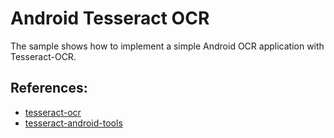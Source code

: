 Android Tesseract OCR
=======================================================================

The sample shows how to implement a simple Android OCR application with Tesseract-OCR.

References:
-----------
* [tesseract-ocr][1]
* [tesseract-android-tools][2]


[1]:http://code.google.com/p/tesseract-ocr/
[2]:https://code.google.com/p/tesseract-android-tools/




